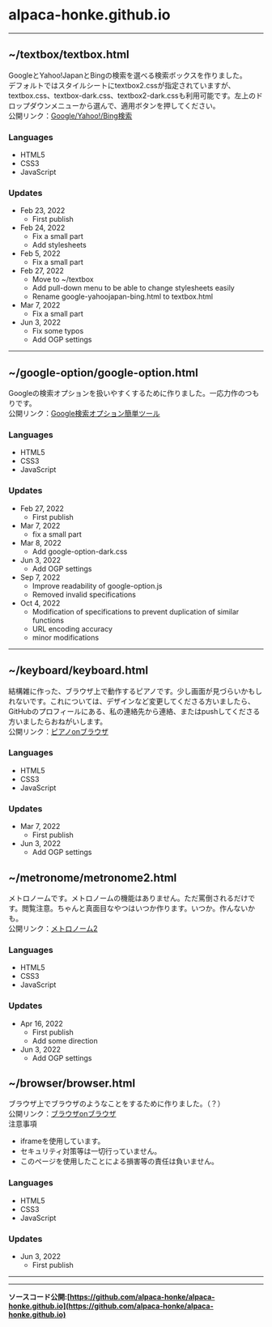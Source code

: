 # alpaca-honke.github.io  
***

## ~/textbox/textbox.html  
GoogleとYahoo!JapanとBingの検索を選べる検索ボックスを作りました。   
デフォルトではスタイルシートにtextbox2.cssが指定されていますが、textbox.css、textbox-dark.css、textbox2-dark.cssも利用可能です。左上のドロップダウンメニューから選んで、適用ボタンを押してください。  
公開リンク：[Google/Yahoo!/Bing検索](https://alpaca-honke.github.io/textbox/textbox.html)  
### Languages  
- HTML5  
- CSS3  
- JavaScript  
### Updates  
- Feb 23, 2022  
  - First publish  
- Feb 24, 2022  
  - Fix a small part  
  - Add stylesheets  
- Feb 5, 2022  
  - Fix a small part  
- Feb 27, 2022  
  - Move to ~/textbox  
  - Add pull-down menu to be able to change stylesheets easily  
  - Rename google-yahoojapan-bing.html to textbox.html  
- Mar 7, 2022  
  - Fix a small part  
- Jun 3, 2022  
  - Fix some typos  
  - Add OGP settings  

  
***  

## ~/google-option/google-option.html  
Googleの検索オプションを扱いやすくするために作りました。一応力作のつもりです。  
公開リンク：[Google検索オプション簡単ツール](https://alpaca-honke.github.io/google-option/google-option.html)  
### Languages  
- HTML5  
- CSS3  
- JavaScript  
### Updates  
- Feb 27, 2022    
  - First publish  
- Mar 7, 2022  
  - fix a small part  
- Mar 8, 2022  
  - Add google-option-dark.css  
- Jun 3, 2022  
  - Add OGP settings  
- Sep 7, 2022
  - Improve readability of google-option.js  
  - Removed invalid specifications
- Oct 4, 2022
  - Modification of specifications to prevent duplication of similar functions
  - URL encoding accuracy
  - minor modifications


***  

## ~/keyboard/keyboard.html  
結構雑に作った、ブラウザ上で動作するピアノです。少し画面が見づらいかもしれないです。これについては、デザインなど変更してくださる方いましたら、GitHubのプロフィールにある、私の連絡先から連絡、またはpushしてくださる方いましたらおねがいします。  
公開リンク：[ピアノonブラウザ](https://alpaca-honke.github.io/keyboard/keyboard.html)  
### Languages  
- HTML5  
- CSS3  
- JavaScript  
### Updates  
- Mar 7, 2022  
  - First publish   
- Jun 3, 2022  
  - Add OGP settings  
  
## ~/metronome/metronome2.html  
メトロノームです。メトロノームの機能はありません。ただ罵倒されるだけです。閲覧注意。ちゃんと真面目なやつはいつか作ります。いつか。作んないかも。  
公開リンク：[メトロノーム2](https://alpaca-honke.github.io/metronome/metronome2.html)  
### Languages  
- HTML5  
- CSS3  
- JavaScript  
### Updates
- Apr 16, 2022  
  - First publish  
  - Add some direction  
- Jun 3, 2022  
  - Add OGP settings  
  
## ~/browser/browser.html  
ブラウザ上でブラウザのようなことをするために作りました。（？）  
公開リンク：[ブラウザonブラウザ](https://alpaca-honke.github.io/browser/browser.html)  
注意事項  
  - iframeを使用しています。  
  - セキュリティ対策等は一切行っていません。  
  - このページを使用したことによる損害等の責任は負いません。  
### Languages  
- HTML5  
- CSS3  
- JavaScript  
### Updates  
- Jun 3, 2022  
  - First publish  

***  
***  

**ソースコード公開:[https://github.com/alpaca-honke/alpaca-honke.github.io](https://github.com/alpaca-honke/alpaca-honke.github.io)**

